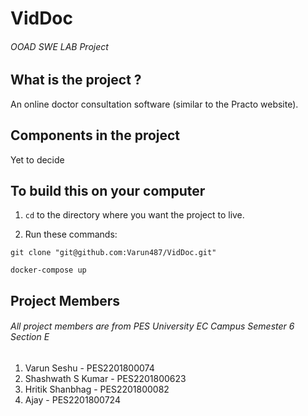 # VidDoc

###### OOAD SWE LAB Project

## What is the project ?

An online doctor consultation software (similar to the Practo website).

## Components in the project

Yet to decide

## To build this on your computer

1. ```cd``` to the directory where you want the project to live.

2. Run these commands:

```
git clone "git@github.com:Varun487/VidDoc.git"

docker-compose up
```

## Project Members
###### All project members are from PES University EC Campus Semester 6 Section E

1. Varun Seshu - PES2201800074
2. Shashwath S Kumar - PES2201800623 
3. Hritik Shanbhag - PES2201800082
4. Ajay - PES2201800724
